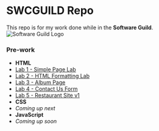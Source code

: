 # SWCGUILD Repo
This repo is for my work done while in the **Software Guild**.![Software Guild Logo](http://joryeugene.bitbucket.org/swg.jpg)
### Pre-work
* **HTML**
 * [Lab 1 - Simple Page Lab](http://joryeugene.bitbucket.org/prework/html/lab1/simple.html)
 * [Lab 2 - HTML Formatting Lab](http://joryeugene.bitbucket.org/prework/html/lab2/formattingDemoPage.html)
 * [Lab 3 - Album Page](http://joryeugene.bitbucket.org/prework/html/lab3/albumPage.html)
 * [Lab 4 - Contact Us Form](http://joryeugene.bitbucket.org/prework/html/lab4/contactUs.html)
 * [Lab 5 - Restaurant Site v1](http://joryeugene.bitbucket.org/prework/html/lab5/)
* **CSS**
 * _Coming up next_
* **JavaScript**
 * _Coming up soon_

